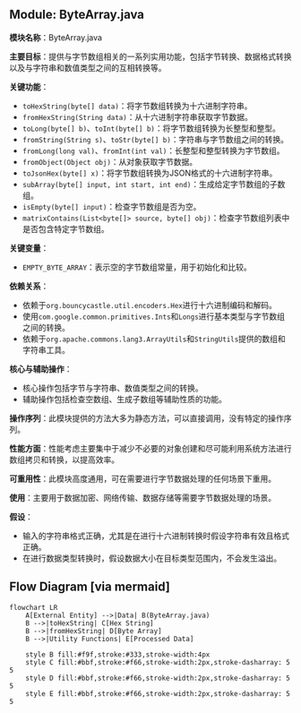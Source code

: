 ## Module: ByteArray.java
**模块名称**：ByteArray.java

**主要目标**：提供与字节数组相关的一系列实用功能，包括字节转换、数据格式转换以及与字符串和数值类型之间的互相转换等。

**关键功能**：
- `toHexString(byte[] data)`：将字节数组转换为十六进制字符串。
- `fromHexString(String data)`：从十六进制字符串获取字节数据。
- `toLong(byte[] b)`、`toInt(byte[] b)`：将字节数组转换为长整型和整型。
- `fromString(String s)`、`toStr(byte[] b)`：字符串与字节数组之间的转换。
- `fromLong(long val)`、`fromInt(int val)`：长整型和整型转换为字节数组。
- `fromObject(Object obj)`：从对象获取字节数据。
- `toJsonHex(byte[] x)`：将字节数组转换为JSON格式的十六进制字符串。
- `subArray(byte[] input, int start, int end)`：生成给定字节数组的子数组。
- `isEmpty(byte[] input)`：检查字节数组是否为空。
- `matrixContains(List<byte[]> source, byte[] obj)`：检查字节数组列表中是否包含特定字节数组。

**关键变量**：
- `EMPTY_BYTE_ARRAY`：表示空的字节数组常量，用于初始化和比较。

**依赖关系**：
- 依赖于`org.bouncycastle.util.encoders.Hex`进行十六进制编码和解码。
- 使用`com.google.common.primitives.Ints`和`Longs`进行基本类型与字节数组之间的转换。
- 依赖于`org.apache.commons.lang3.ArrayUtils`和`StringUtils`提供的数组和字符串工具。

**核心与辅助操作**：
- 核心操作包括字节与字符串、数值类型之间的转换。
- 辅助操作包括检查空数组、生成子数组等辅助性质的功能。

**操作序列**：此模块提供的方法大多为静态方法，可以直接调用，没有特定的操作序列。

**性能方面**：性能考虑主要集中于减少不必要的对象创建和尽可能利用系统方法进行数组拷贝和转换，以提高效率。

**可重用性**：此模块高度通用，可在需要进行字节数据处理的任何场景下重用。

**使用**：主要用于数据加密、网络传输、数据存储等需要字节数据处理的场景。

**假设**：
- 输入的字符串格式正确，尤其是在进行十六进制转换时假设字符串有效且格式正确。
- 在进行数据类型转换时，假设数据大小在目标类型范围内，不会发生溢出。
## Flow Diagram [via mermaid]
```mermaid
flowchart LR
    A[External Entity] -->|Data| B(ByteArray.java)
    B -->|toHexString| C[Hex String]
    B -->|fromHexString| D[Byte Array]
    B -->|Utility Functions| E[Processed Data]

    style B fill:#f9f,stroke:#333,stroke-width:4px
    style C fill:#bbf,stroke:#f66,stroke-width:2px,stroke-dasharray: 5 5
    style D fill:#bbf,stroke:#f66,stroke-width:2px,stroke-dasharray: 5 5
    style E fill:#bbf,stroke:#f66,stroke-width:2px,stroke-dasharray: 5 5
```
